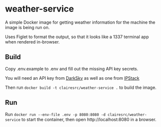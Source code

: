 # weather-service

A simple Docker image for getting weather information for the machine the image is being run on.

Uses Figlet to format the output, so that it looks like a 1337 terminal app when rendered in-browser.

## Build
Copy .env.example to .env and fill out the missing API key secrets. 

You will need an API key from [DarkSky](https://darksky.net/) as well as one from [IPStack](https://ipstack.com/)

Then run `docker build -t clairesrc/weather-service .` to build the image.

## Run
Run `docker run --env-file .env -p 8080:8080 -d clairesrc/weather-service` to start the container, then open http://localhost:8080 in a browser.